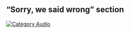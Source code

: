 ## “Sorry, we said wrong” section

[![Category Audio](https://img.youtube.com/vi/zdAUPfgJ2bw/hqdefault.jpg)](https://youtu.be/zdAUPfgJ2bw)